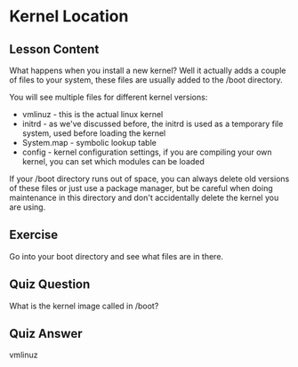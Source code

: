 # Kernel Location

## Lesson Content

What happens when you install a new kernel? Well it actually adds a couple of files to your system, these files are usually added to the /boot directory. 

You will see multiple files for different kernel versions:

<ul>
<li>vmlinuz - this is the actual linux kernel</li>
<li>initrd - as we've discussed before, the initrd is used as a temporary file system, used before loading the kernel</li>
<li>System.map - symbolic lookup table</li>
<li>config - kernel configuration settings, if you are compiling your own kernel, you can set which modules can be loaded</li>
</ul>

If your /boot directory runs out of space, you can always delete old versions of these files or just use a package manager, but be careful when doing maintenance in this directory and don't accidentally delete the kernel you are using.

## Exercise

Go into your boot directory and see what files are in there. 

## Quiz Question

What is the kernel image called in /boot?

## Quiz Answer

vmlinuz